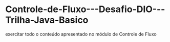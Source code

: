 # Controle-de-Fluxo---Desafio-DIO---Trilha-Java-Basico
exercitar todo o conteúdo apresentado no módulo de Controle de Fluxo
